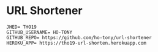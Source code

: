 # URL Shortener

```text
JHED= THO19
GITHUB_USERNAME= HO-TONY
GITHUB_REPO= https://github.com/ho-tony/url-shortener
HEROKU_APP= https://tho19-url-shorten.herokuapp.com




```

